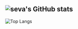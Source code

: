 ![seva's GitHub stats](https://github-readme-stats.vercel.app/api?username=sevaaaDev&show_icons=true&&bg_color=1e1e2e&text_color=cdd6f4&icon_color=cba6f7&title_color=94e2d5)
---
![Top Langs](https://github-readme-stats.vercel.app/api/top-langs/?username=sevaaaDev&layout=compact)
